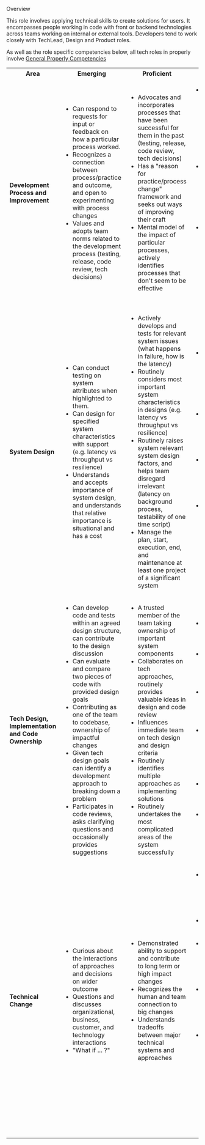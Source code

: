 
Overview

This role involves applying technical skills to create solutions for users. It encompasses
people working in code with front or backend technologies across teams working on internal 
or external tools. Developers tend to work closely with TechLead, Design and Product roles. 


As well as the role specific competencies below, all tech roles in properly involve
[General Properly Competencies](./_TechWideGeneral.md)


<table>
    <tr>
        <th>
            Area
        </th>
        <th>
            Emerging
        </th>
        <th>
            Proficient
        </th>
        <th>
            Authority
        </th>
    </tr>
    <tr>
        <td>
            <strong>Development Process and Improvement</strong>
        </td>
        <td><ul>
            <!--- Emerging  -->
            <li>Can respond to requests for input or feedback on how a particular process worked.</li>
            <li>Recognizes a connection between process/practice and outcome, and open to experimenting with process changes</li>
            <li>Values and adopts team norms related to the development process (testing, release, code review, tech decisions)</li>
        </ul></td>
        <td><ul>
            <!--- Proficient  -->
            <li>Advocates and incorporates processes that have been successful for them in the past (testing, release, code review, tech decisions)</li>
            <li>Has a "reason for practice/process change" framework and seeks out ways of improving their craft</li>
            <li>Mental model of the impact of particular processes, actively identifies processes that don't seem to be effective</li>
        </ul></td>
        <td><ul>
            <!--- Authority -->
            <li>Demonstrated alignment and achievement of business goals through reasoned improvement of process and practices as a strategic advantage.</li>
            <li>Identifies and triggers improvements to processes or practices to make a team better; Exemplary personal practices</li>
            <li>Sought out by team, and across company and beyond for how to make teams more effective (can articulate changes and processes that make sense - maturity model)</li>
        </ul></td>
    </tr>
    <tr>
        <td>
            <strong>System Design</strong>
        </td>
        <td><ul>
            <!--- Emerging  -->
            <li>Can conduct testing on system attributes when highlighted to them.</li>
            <li>Can design for specified system characteristics with support (e.g. latency vs throughput vs resilience)</li>
            <li>Understands and accepts importance of system design, and understands that relative importance is situational and has a cost</li>
        </ul></td>
        <td><ul>
            <!--- Proficient  -->
            <li>Actively develops and tests for relevant system issues (what happens in failure, how is the latency)</li>
            <li>Routinely considers most important system characteristics in designs (e.g. latency vs throughput vs resilience)</li>
            <li>Routinely raises system relevant system design factors, and helps team disregard irrelevant (latency on background process, testability of one time script)</li>
            <li>Manage the plan, start, execution, end, and maintenance at least one project of a significant system</li>
        </ul></td>
        <td><ul>
            <!--- Authority -->
            <li>Able to ask key questions of product and wider organization to get at key systems properties and how they will change over time</li>
            <li>Can effectively introduce scaled system design changes (typically long term change) effectively</li>
            <li>Demonstrated ability to build simple and clear systems that seem like they would have to be complex</li>
            <li>Influences system design company wide, and beyond. Transmits/nurtures mental model and system techniques to team mates</li>
        </ul></td>
    </tr>
    <tr>
        <td>
            <strong>Tech Design, Implementation and Code Ownership</strong>
        </td>
        <td><ul>
            <!--- Emerging  -->
            <li>Can develop code and tests within an agreed design structure, can contribute to the design discussion</li>
            <li>Can evaluate and compare two pieces of code with provided design goals</li>
            <li>Contributing as one of the team to codebase, ownership of impactful changes</li>
            <li>Given tech design goals can identify a development approach to breaking down a problem</li>
            <li>Participates in code reviews, asks clarifying questions and occasionally provides suggestions</li>
        </ul></td>
        <td><ul>
            <!--- Proficient  -->
            <li>A trusted member of the team taking ownership of important system components</li>
            <li>Collaborates on tech approaches, routinely provides valuable ideas in design and code review</li>
            <li>Influences immediate team on tech design and design criteria</li>
            <li>Routinely identifies multiple approaches as implementing solutions</li>
            <li>Routinely undertakes the most complicated areas of the system successfully</li>
        </ul></td>
        <td><ul>
            <!--- Authority -->
            <li>Broad responsibility for team code base, coordinating others contributions</li>
            <li>Can strengthen the design of a system and introduce new technologies effectively</li>
            <li>Demonstrated ability to solve technical solutions that have been a barrier to the team</li>
            <li>Foresees pitfalls in technical approaches early, and takes steps to understand and avoid when appropriate</li>
            <li>Influences design criteria throughout the company and beyond</li>
            <li>Recognized by peers as someone to ask for input and help</li>
        </ul></td>
    </tr>
    <tr>
        <td>
            <strong>Technical Change</strong>
        </td>
        <td><ul>
            <!--- Emerging  -->
            <li> Curious about the interactions of approaches and decisions on wider outcome </li>
            <li> Questions and discusses organizational, business, customer, and technology interactions </li>
            <li> "What if ... ?" </li> 
        </ul></td>
        <td><ul>
            <!--- Proficient  -->
            <li>Demonstrated ability to support and contribute to long term or high impact changes</li>
            <li>Recognizes the human and team connection to big changes</li>
            <li>Understands tradeoffs between major technical systems and approaches</li>
        </ul></td>
        <td><ul>
            <!--- Authority -->
            <li>An advocate for changes, with a business and team aligned mental model of the benefits</li>
            <li>Demonstrated ability to lead technical changes</li>
            <li>Influential to team, organization and beyond in ability to prioritize and nurture impactful changes</li>
            <li>Not local optimizing, able to see values to changes with local impact and/or remote benefit</li>
            <li>Variety of techniques used to navigate both technical (strangulation, coexistence, creating boundaries...) and related to people/organization (input, rallying, updates, early wins)</li>
        </ul></td>
    </tr>
</table>
